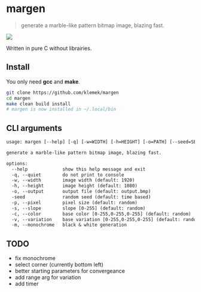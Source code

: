 # margen

> generate a marble-like pattern bitmap image, blazing fast.

![](./images/sample1.bmp)

Written in pure C without librairies.

## Install

You only need **gcc** and **make**.

```bash
git clone https://github.com/klemek/margen
cd margen
make clean build install
# margen is now installed in ~/.local/bin
```

## CLI arguments

```txt
usage: margen [--help] [-q] [-w=WIDTH] [-h=HEIGHT] [-o=PATH] [--seed=SEED][-p=PIXEL_SIZE] [-s=SLOPE] [-c=R,G,B] [-v=R,G,B] [-m]

generate a marble-like pattern bitmap image, blazing fast.

options:
  --help             show this help message and exit
  -q, --quiet        do not print to console
  -w, --width        image width (default: 1920)
  -h, --height       image height (default: 1080)
  -o, --output       output file (default: output.bmp)
  -seed              random seed (default: time based)
  -p, --pixel        pixel size (default: random)
  -s, --slope        slope [0-255] (default: random)
  -c, --color        base color [0-255,0-255,0-255] (default: random)
  -v, --variation    base variation [0-255,0-255,0-255] (default: random)
  -m, --monochrome   black & white generation
```

## TODO

- fix monochrome
- select corner (currently bottom left)
- better starting parameters for convergeance
- add range arg for variation
- add timer